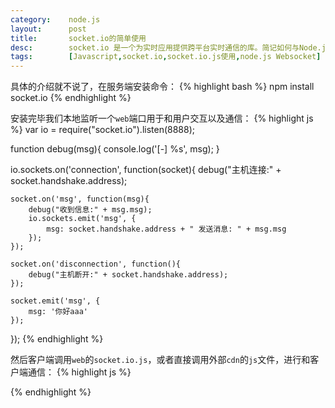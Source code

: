 ```yaml
---
category:    node.js
layout:      post
title:       socket.io的简单使用
desc:        socket.io 是一个为实时应用提供跨平台实时通信的库。简记如何与Node.js完美搭配使用
tags:        [Javascript,socket.io,socket.io.js使用,node.js Websocket]
---
```

具体的介绍就不说了，在服务端安装命令：
{% highlight bash %}
npm install socket.io
{% endhighlight %}

安装完毕我们本地监听一个`web`端口用于和用户交互以及通信：
{% highlight js %}
var io = require("socket.io").listen(8888);

function debug(msg){
    console.log('[-] %s', msg);
}

io.sockets.on('connection', function(socket){
    debug("主机连接:" + socket.handshake.address);

    socket.on('msg', function(msg){
        debug("收到信息:" + msg.msg);
        io.sockets.emit('msg', {
            msg: socket.handshake.address + " 发送消息: " + msg.msg
        });
    });

    socket.on('disconnection', function(){
        debug("主机断开:" + socket.handshake.address);
    });

    socket.emit('msg', {
        msg: '你好aaa'
    });
});
{% endhighlight %}

然后客户端调用`web`的`socket.io.js`，或者直接调用外部`cdn`的`js`文件，进行和客户端通信：
{% highlight js %}
<script src="http://localhost:8888/socket.io/socket.io.js"></script>
<script type="text/javascript">
var socket = io.connect("http://localhost:8888");
socket.on("msg", function(msg){
    console.log("[+] " + msg.msg);
});
socket.emit("msg", {
    msg: "Hello!!!"
});
</script>
{% endhighlight %}